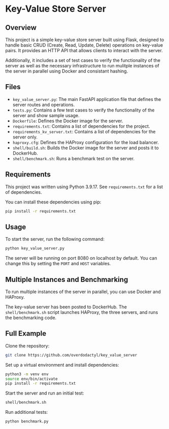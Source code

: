 # Key-Value Store Server

## Overview

This project is a simple key-value store server built using Flask, designed to handle basic CRUD (Create, Read, Update, Delete) operations on key-value pairs. It provides an HTTP API that allows clients to interact with the server.

Additionally, it includes a set of test cases to verify the functionality of the server as well as the necessary infrastructure to run mulitple instances of the server in parallel using Docker and consistant hashing.

## Files

- `key_value_server.py`: The main FastAPI application file that defines the server routes and operations.
- `tests.py`: Contains a few test cases to verify the functionality of the server and show sample usage.
- `Dockerfile`: Defines the Docker image for the server.
- `requirements.txt`: Contains a list of dependencies for the project.
- `requirements_kv_server.txt`: Contains a list of dependencies for the server only.
- `haproxy.cfg`: Defines the HAProxy configuration for the load balancer.
- `shell/build.sh`: Builds the Docker image for the server and posts it to DockerHub.
- `shell/benchmark.sh`: Runs a benchmark test on the server.

## Requirements

This project was written using Python 3.9.17.  See `requirements.txt` for a list of dependencies.

You can install these dependencies using pip:

```bash
pip install -r requirements.txt
```

## Usage

To start the server, run the following command:

```bash
python key_value_server.py
```

The server will be running on port 8080 on localhost by default.  You can change this by setting the `PORT` and `HOST` variables.

## Multiple Instances and Benchmarking

To run multiple instances of the server in parallel, you can use Docker and HAProxy.

The key-value server has been posted to DockerHub.  The `shell/benchmark.sh` script launches HAProxy, the three servers, and runs the benchmarking code.

## Full Example

Clone the repository:

```bash
git clone https://github.com/overdodactyl/key_value_server
```

Set up a virtual environment and install dependencies:

```bash
python3 -m venv env
source env/bin/activate
pip install -r requirements.txt
```

Start the server and run an initial test:

```bash
shell/benchmark.sh
```

Run additional tests:

```bash
python benchmark.py
```
